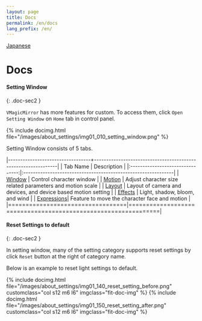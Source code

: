 ```yaml
---
layout: page
title: Docs
permalink: /en/docs
lang_prefix: /en/
---
```


[Japanese](../docs)

# Docs

#### Setting Window
{: .doc-sec2 }

`VMagicMirror` has more features for custom. To access them, click `Open Setting Window` on `Home` tab in control panel.

{% include docimg.html file="/images/about_settings/img01_010_setting_window.png" %}

Setting Window consists of 5 tabs.

|----------------------------------+---------------------------------------------------------------|
| Tab Name                         | Description                                                   |
|:--------------------------------:|:--------------------------------------------------------------|
| [Window](./docs/window)          | Control character window                                      |
| [Motion](./docs/motion)          | Adjust character size related parameters and motion scale     |
| [Layout](./docs/layout)          | Layout of camera and devices, and device based motion setting |
| [Effects](./docs/effects)        | Light, shadow, bloom, and wind                                |
| [Expressions](./docs/expressions)| Feature to move the character face and motion                 |
|==================================|===============================================================|

#### Reset Settings to default
{: .doc-sec2 }

In setting window, many of the setting category supports reset settings by click `Reset` button at the right of category name.

Below is an example to reset light settings to default.

<div class="row">
{% include docimg.html file="/images/about_settings/img01_140_reset_setting_before.png" customclass="col s12 m6 l6" imgclass="fit-doc-img" %}
{% include docimg.html file="/images/about_settings/img01_150_reset_setting_after.png" customclass="col s12 m6 l6" imgclass="fit-doc-img" %}
</div>
